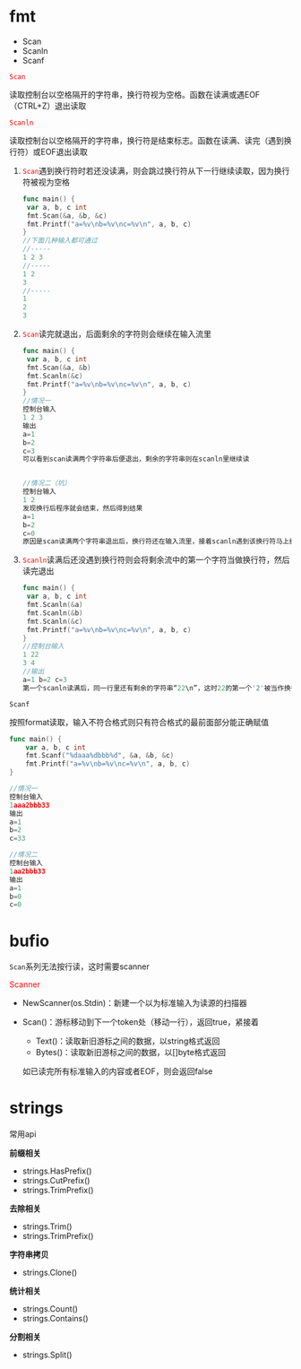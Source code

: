 # fmt

- Scan
- Scanln
- Scanf

<font color=red>`Scan`</font>

读取控制台以空格隔开的字符串，换行符视为空格。函数在读满或遇EOF（CTRL+Z）退出读取

<font color=red>`Scanln`</font>

读取控制台以空格隔开的字符串，换行符是结束标志。函数在读满、读完（遇到换行符）或EOF退出读取



1. <font color=red>`Scan`</font>遇到换行符时若还没读满，则会跳过换行符从下一行继续读取，因为换行符被视为空格

   ```go
   func main() {
   	var a, b, c int
   	fmt.Scan(&a, &b, &c)
   	fmt.Printf("a=%v\nb=%v\nc=%v\n", a, b, c)
   }
   //下面几种输入都可通过
   //-----
   1 2 3
   //-----
   1 2
   3
   //-----
   1
   2
   3
   ```

2. <font color=red>`Scan`</font>读完就退出，后面剩余的字符则会继续在输入流里

   ```go
   func main() {
   	var a, b, c int
   	fmt.Scan(&a, &b)
   	fmt.Scanln(&c)
   	fmt.Printf("a=%v\nb=%v\nc=%v\n", a, b, c)
   }
   //情况一
   控制台输入
   1 2 3
   输出
   a=1
   b=2
   c=3
   可以看到scan读满两个字符串后便退出，剩余的字符串则在scanln里继续读
   
   
   //情况二（坑）
   控制台输入
   1 2
   发现换行后程序就会结束，然后得到结果
   a=1
   b=2
   c=0
   原因是scan读满两个字符串退出后，换行符还在输入流里，接着scanln遇到该换行符马上结束
   
   ```

3. <font color=red>`Scanln`</font>读满后还没遇到换行符则会将剩余流中的第一个字符当做换行符，然后读完退出

   ```go
   func main() {
   	var a, b, c int
   	fmt.Scanln(&a)
   	fmt.Scanln(&b)
   	fmt.Scanln(&c)
   	fmt.Printf("a=%v\nb=%v\nc=%v\n", a, b, c)
   }
   //控制台输入
   1 22
   3 4
   //输出
   a=1 b=2 c=3
   第一个scanln读满后，同一行里还有剩余的字符串“22\n”，这时22的第一个'2'被当作换行符，然后紧接着从22的第二个'2'开始读
   ```

   

`Scanf`

按照format读取，输入不符合格式则只有符合格式的最前面部分能正确赋值

```go
func main() {
	var a, b, c int
	fmt.Scanf("%daaa%dbbb%d", &a, &b, &c)
	fmt.Printf("a=%v\nb=%v\nc=%v\n", a, b, c)
}

//情况一
控制台输入
1aaa2bbb33
输出
a=1
b=2
c=33

//情况二
控制台输入
1aa2bbb33
输出
a=1
b=0
c=0
```



# bufio

`Scan`系列无法按行读，这时需要scanner

<font color=red>Scanner</font>

- NewScanner(os.Stdin)：新建一个以为标准输入为读源的扫描器

- Scan()：游标移动到下一个token处（移动一行），返回true，紧接着

  - Text()：读取新旧游标之间的数据，以string格式返回
  - Bytes()：读取新旧游标之间的数据，以[]byte格式返回

  如已读完所有标准输入的内容或者EOF，则会返回false



# strings

常用api




**前缀相关**

- strings.HasPrefix()
- strings.CutPrefix()
- strings.TrimPrefix()

**去除相关**

- strings.Trim()
- strings.TrimPrefix()

**字符串拷贝**

- strings.Clone()

**统计相关**

- strings.Count()
- strings.Contains()

**分割相关**

- strings.Split()